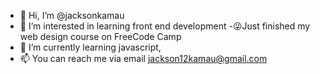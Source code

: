 - 👋 Hi, I’m @jacksonkamau
- 👀 I’m interested in learning front end development
-😜Just finished my web design course on FreeCode Camp
- 🌱 I’m currently learning javascript,
- 📫 You can reach me via email jackson12kamau@gmail.com
<!---
jacksonkamau/jacksonkamau is a ✨ special ✨ repository because its `README.md` (this file) appears on your GitHub profile.
You can click the Preview link to take a look at your changes.
--->
